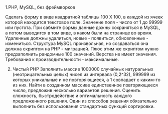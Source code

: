 1.PHP, MySQL, без фреймворков

Сделать форму в виде квадратной таблицы 100 X 100, в каждой из ячеек которой находится текстовое поле.
Значение поля - число от 1 до 99999 или пустота. 
При сабмите формы данные дожны сохраняться в MySQL, а потом выводится в том виде, в каком были на странице во время. Удаленные должны удалиться, новые - появиться, обновленные - измениться.
Структура MySQL произвольная, но создаваться она должна скриптом на PHP - миграцией. Плюс этим же скриптом нужно предзаполнить рандомные 100 значений.
Верстка не имеет значения. 
Требования к производительности - максимальные.

2. Чистый PHP
Заполнить массив 1000000 случайных натуральных (неотрицательных
целых) чисел из интервала (0,2^32), 999999 из которых уникальные и не
повторяющиеся, а 1 совпадает с каким-то из них. Найти в созданном
массиве единственное повторяющееся число, предложив несколько
вариантов решения. Оценить сложность, быстродействие и оптимальность
каждого предложенного решения. Один из способов решения обязательно
выполнить без использования стандартных функций сортировки.

